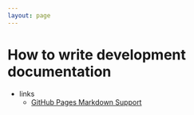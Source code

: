 ```yaml
---
layout: page
---
```

# How to write development documentation


* links
  * [GitHub Pages Markdown Support](https://www.markdownguide.org/tools/github-pages/)
